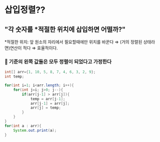 # 삽입정렬??

## "각 숫자를 *적절한 위치에 삽입하면 어떨까?"

*적절한 위치: 앞 원소의 자리에서 필요할때에만 위치를 바꾼다 ⇒ (거의 정렬된 상태라면)연산이 적다 ⇒ 효율적이다.

### 🌟 기준의 왼쪽 값들은 모두 정렬이 되었다고 가정한다

```java
int[] arr={1, 10, 5, 8, 7, 4, 6, 3, 2, 9};
int temp;

for(int i=1; i<arr.length; i++){
	for(int j=i; j>0; j--){
		if(arr[j-1] > arr[j]){
			temp = arr[j-1];
			arr[j-1] = arr[j];
			arr[j] = temp;
		}
	}
}
for(int a : arr){
	System.out.print(a);
}
```